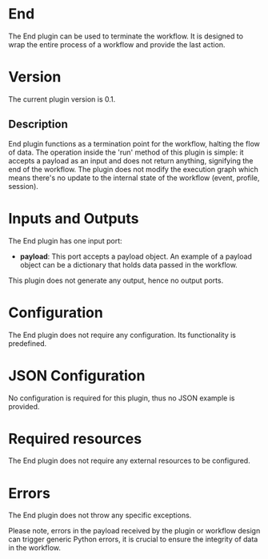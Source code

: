 # End

The End plugin can be used to terminate the workflow. It is designed to wrap the entire process of a workflow and provide the last action.

# Version

The current plugin version is 0.1.

## Description

End plugin functions as a termination point for the workflow, halting the flow of data. The operation inside the 'run' method of this plugin is simple: it accepts a payload as an input and does not return anything, signifying the end of the workflow. The plugin does not modify the execution graph which means there's no update to the internal state of the workflow (event, profile, session).

# Inputs and Outputs

The End plugin has one input port:

- __payload__: This port accepts a payload object. An example of a payload object can be a dictionary that holds data passed in the workflow. 

This plugin does not generate any output, hence no output ports. 

# Configuration

The End plugin does not require any configuration. Its functionality is predefined.


# JSON Configuration

No configuration is required for this plugin, thus no JSON example is provided.

# Required resources

The End plugin does not require any external resources to be configured.

# Errors

The End plugin does not throw any specific exceptions. 

Please note, errors in the payload received by the plugin or workflow design can trigger generic Python errors, it is crucial to ensure the integrity of data in the workflow.